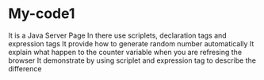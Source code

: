 # My-code1
It is a Java Server Page
In there use scriplets, declaration tags and expression tags
It provide how to generate random number automatically
It explain what happen to the counter variable when you are refresing the browser
It demonstrate by using scriplet and expression tag to describe the difference 

